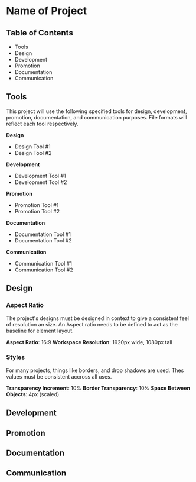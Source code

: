 # Name of Project

## Table of Contents
- Tools
- Design
- Development
- Promotion
- Documentation
- Communication

## Tools
This project will use the following specified tools for design, development, promotion, documentation, and communication purposes. File formats will reflect each tool respectively.

**Design**
- Design Tool #1
- Design Tool #2

**Development**
- Development Tool #1
- Development Tool #2

**Promotion**
- Promotion Tool #1
- Promotion Tool #2

**Documentation**
- Documentation Tool #1
- Documentation Tool #2

**Communication**
- Communication Tool #1
- Communication Tool #2

## Design

### Aspect Ratio
The project's designs must be designed in context to give a consistent feel of resolution an size. An Aspect ratio needs to be defined to act as the baseline for element layout.

**Aspect Ratio**: 16:9
**Workspace Resolution**: 1920px wide, 1080px tall

### Styles
For many projects, things like borders, and drop shadows are used. Thes values must be consistent accross all uses.

**Transparency Increment**: 10%
**Border Transparency**: 10%
**Space Between Objects**: 4px (scaled)

## Development

## Promotion

## Documentation

## Communication
